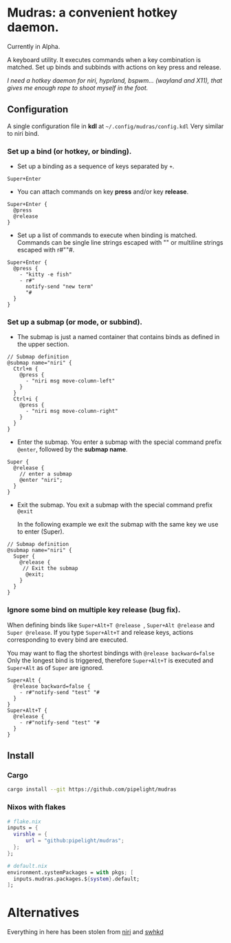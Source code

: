 # Mudras: a convenient hotkey daemon.

Currently in Alpha.

A keyboard utility.
It executes commands when a key combination is matched.
Set up binds and subbinds with actions on key press and release.

_I need a hotkey daemon for niri, hyprland, bspwm... (wayland and X11),
that gives me enough rope to shoot myself in the foot._

## Configuration

A single configuration file in **kdl** at `~/.config/mudras/config.kdl`
Very similar to niri bind.

### Set up a bind (or hotkey, or binding).

- Set up a binding as a sequence of keys separated by `+`.

```kdl
Super+Enter
```

- You can attach commands on key **press** and/or key **release**.

```kdl
Super+Enter {
  @press
  @release
}
```

- Set up a list of commands to execute when binding is matched.
  Commands can be single line strings escaped with \"\"
  or multiline strings escaped with r#\"\"#.

```kdl
Super+Enter {
  @press {
    - "kitty -e fish"
    - r#"
      notify-send "new term"
      "#
  }
}
```

### Set up a submap (or mode, or subbind).

- The submap is just a named container that contains binds as defined in the upper section.

```kdl
// Submap definition
@submap name="niri" {
  Ctrl+m {
    @press {
      - "niri msg move-column-left"
    }
  }
  Ctrl+i {
    @press {
      - "niri msg move-column-right"
    }
  }
}

```

- Enter the submap.
  You enter a submap with the special command prefix `@enter`,
  followed by the **submap name**.

```kdl
Super {
  @release {
    // enter a submap
    @enter "niri";
  }
}
```

- Exit the submap.
  You exit a submap with the special command prefix `@exit`

  In the following example we exit the submap with the same
  key we use to enter (Super).

```kdl
// Submap definition
@submap name="niri" {
  Super {
    @release {
     // Exit the submap
      @exit;
    }
  }
}

```

### Ignore some bind on multiple key release (bug fix).

When defining binds like `Super+Alt+T @release `, `Super+Alt @release` and `Super @release`.
If you type `Super+Alt+T` and release keys, actions corresponding to every bind are executed.

You may want to flag the shortest bindings with `@release backward=false`
Only the longest bind is triggered, therefore `Super+Alt+T` is executed
and `Super+Alt` as of `Super` are ignored.

```kdl
Super+Alt {
  @release backward=false {
    - r#"notify-send "test" "#
  }
}
Super+Alt+T {
  @release {
    - r#"notify-send "test" "#
  }
}
```

## Install

### Cargo

```sh
cargo install --git https://github.com/pipelight/mudras
```

### Nixos with flakes

```nix
# flake.nix
inputs = {
  virshle = {
      url = "github:pipelight/mudras";
  };
};
```

```nix
# default.nix
environment.systemPackages = with pkgs; [
  inputs.mudras.packages.${system}.default;
];

```

# Alternatives

Everything in here has been stolen from
[niri](https://github.com/YaLTeR/niri)
and
[swhkd](https://github.com/waycrate/swhkd)
